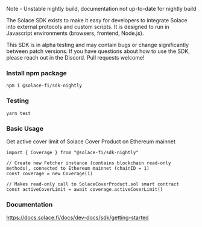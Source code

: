 Note - Unstable nightly build, documentation not up-to-date for nightly build


The Solace SDK exists to make it easy for developers to integrate Solace into external protocols and custom scripts. It is designed to run in Javascript environments (browsers, frontend, Node.js). 


This SDK is in alpha testing and may contain bugs or change significantly between patch versions. If you have questions about how to use the SDK, please reach out in the Discord. Pull requests welcome!

### Install npm package

`npm i @solace-fi/sdk-nightly`

### Testing

`yarn test`

### Basic Usage

Get active cover limit of Solace Cover Product on Ethereum mainnet
```
import { Coverage } from "@solace-fi/sdk-nightly"

// Create new Fetcher instance (contains blockchain read-only methods), connected to Ethereum mainnet (chainID = 1)
const coverage = new Coverage(1)

// Makes read-only call to SolaceCoverProduct.sol smart contract
const activeCoverLimit = await coverage.activeCoverLimit()
```

### Documentation

https://docs.solace.fi/docs/dev-docs/sdk/getting-started